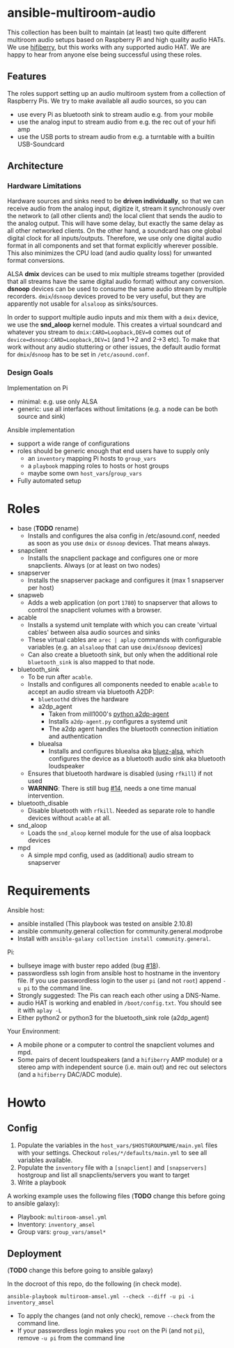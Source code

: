 # ansible-multiroom-audio
This collection has been built to maintain (at least) two quite different multiroom audio setups based on Raspberry Pi and high quality audio HATs. We use [hifiberry](https://www.hifiberry.com/), but this works with any supported audio HAT. We are happy to hear from anyone else being successful using these roles.

## Features 

The roles support setting up an audio multiroom system from a collection of Raspberry Pis. We try to make available all audio sources, so you can

* use every Pi as bluetooth sink to stream audio e.g. from your mobile
* use the analog input to stream audio from e.g. the rec out of your hifi amp
* use the USB ports to stream audio from e.g. a turntable with a builtin USB-Soundcard

## Architecture

### Hardware Limitations

Hardware sources and sinks need to be **driven individually**, so that we can receive audio from the analog input, digitize it, stream it synchronously 
over the network to (all other clients and) the local client that sends the audio to the analog output. This will have some delay,  but exactly the same delay 
as all other networked clients. On the other hand, a soundcard has one global digital clock for all inputs/outputs. Therefore, we use only one digital audio 
format in all components and set that format explicitly wherever possible. This also minimizes the CPU load (and audio quality loss) for unwanted format 
conversions.

ALSA **dmix** devices can be used to mix multiple streams together (provided that all streams have the same digital audio format) without any conversion. 
**dsnoop** devices can be used to consume the same audio stream by multiple recorders. `dmix`/`dsnoop` devices proved to be very useful, but they are
apparently not usable for `alsaloop` as sinks/sources.

In order to support multiple audio inputs and mix them with a `dmix` device, we use the **snd_aloop** 
kernel module. This creates a virtual soundcard and whatever you stream to `dmix:CARD=Loopback,DEV=0` comes out of `device=dsnoop:CARD=Loopback,DEV=1` 
(and 1->2 and 2->3 etc). To make that work without any audio stuttering or other issues, the default audio format for `dmix`/`dsnoop` has to be set
in `/etc/asound.conf`.

### Design Goals 
Implementation on Pi

* minimal: e.g. use only ALSA 
* generic: use all interfaces without limitations (e.g. a node can be both source and sink)

Ansible implementation

* support a wide range of configurations 
* roles should be generic enough that end users have to supply only
  * an `inventory` mapping Pi hosts to `group_vars`
  * a `playbook` mapping roles to hosts or host groups
  * maybe some own `host_vars`/`group_vars`
* Fully automated setup

# Roles
* base (**TODO** rename) 
  * Installs and configures the alsa config in /etc/asound.conf, needed as soon as you use `dmix` or `dsnoop` devices. That means always.
* snapclient
  * Installs the snapclient package and configures one or more snapclients. Always (or at least on two nodes)
* snapserver
  * Installs the snapserver package and configures it (max 1 snapserver per host)
* snapweb
  * Adds a web application (on port `1780`) to snapserver that allows to control the snapclient volumes with a browser.
* acable
  * Installs a systemd unit template with which you can create 'virtual cables' between alsa audio sources and sinks
  * These virtual cables are `arec | aplay` commands with configurable variables (e.g. an `alsaloop` that can use `dmix`/`dsnoop` devices)
  * Can also create a bluetooth sink, but only when the additional role `bluetooth_sink` is also mapped to that node.
* bluetooth_sink
  * To be run after `acable`.
  * Installs and configures all components needed to enable `acable`  to accept an audio stream via bluetooth A2DP:
    * `bluetoothd` drives the hardware
    * a2dp_agent
      * Taken from mill1000's [python a2dp-agent](https://gist.github.com/mill1000/74c7473ee3b4a5b13f6325e9994ff84c)
      * Installs `a2dp-agent.py` configures a systemd unit
      * The a2dp agent handles the bluetooth connection initiation and authentication
    * bluealsa
      * Installs and configures bluealsa aka [bluez-alsa](https://github.com/Arkq/bluez-alsa), which configures the device as a bluetooth audio sink aka bluetooth loudspeaker
  * Ensures that bluetooth hardware is disabled (using `rfkill`) if not used
  * **WARNING**: There is still bug [#14](https://github.com/Daenou/ansible-multiroom-audio/issues/14), needs a one time manual intervention. 
* bluetooth_disable
  * Disable bluetooth with `rfkill`. Needed as separate role to handle devices without `acable` at all.
* snd_aloop
  * Loads the `snd_aloop` kernel module for the use of alsa loopback devices
* mpd
  * A simple mpd config, used as (additional) audio stream to snapserver

# Requirements
Ansible host:

* ansible installed (This playbook was tested on ansible 2.10.8)
* ansible community.general collection for community.general.modprobe
* Install with `ansible-galaxy collection install community.general`.

Pi:

* bullseye image with buster repo added (bug [#18](https://github.com/Daenou/ansible-multiroom-audio/issues/18)).
* passwordless ssh login from ansible host to hostname in the inventory file. If you use passwordless login to the user `pi` (and not `root`) append `-u pi` to the command line.
* Strongly suggested: The Pis can reach each other using a DNS-Name.
* audio HAT is working and enabled in `/boot/config.txt`. You should see it with `aplay -L`
* Either python2 or python3 for the bluetooth_sink role (a2dp_agent) 

Your Environment:
* A mobile phone or a computer to control the snapclient volumes and mpd.
* Some pairs of decent loudspeakers (and a `hifiberry` AMP module) or a stereo amp with independent source (i.e. main out) and rec out selectors (and a `hifiberry` DAC/ADC module). 

# Howto
## Config
1) Populate the variables in the `host_vars/$HOSTGROUPNAME/main.yml` files with your settings. Checkout `roles/*/defaults/main.yml` to see all variables available.
2) Populate the `inventory` file with a `[snapclient]` and `[snapservers]` hostgroup and list all snapclients/servers you want to target
3) Write a playbook

A working example uses the following files (**TODO** change this before going to ansible galaxy):
* Playbook: `multiroom-amsel.yml`
* Inventory: `inventory_amsel`
* Group vars: `group_vars/amsel*`

## Deployment
(**TODO** change this before going to ansible galaxy)

In the docroot of this repo, do the following (in check mode). 
```
ansible-playbook multiroom-amsel.yml --check --diff -u pi -i inventory_amsel
```

* To apply the changes (and not only check), remove `--check` from the command line. 
* If your passwordless login makes you `root` on the Pi (and not `pi`), remove `-u pi` from the command line
